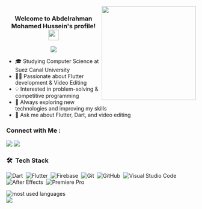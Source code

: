 
<img width="250" align="right" src="https://c.tenor.com/_DOBjnGspYAAAAAM/code-coding.gif">


<h3 align="center">
  Welcome to Abdelrahman Mohamed Hussein's profile!
  <img src="https://media.giphy.com/media/hvRJCLFzcasrR4ia7z/giphy.gif" width="28">
</h3>

<!-- Typing SVG by DenverCoder1 - https://github.com/DenverCoder1/readme-typing-svg -->
<p align="center">
  <a href="https://github.com/DenverCoder1/readme-typing-svg"><img src="https://readme-typing-svg.herokuapp.com/?lines=Flutter%20Developer;Video%20Editor;Problem%20Solver;Always%20Learning&font=Fira%20Code&center=true&width=440&height=45&color=f75c7e&vCenter=true&size=22"></a>
</p> 

- 🎓 Studying Computer Science at Suez Canal University
- 👨‍💻 Passionate about Flutter development & Video Editing 
- 💡 Interested in problem-solving & competitive programming
- 🎯 Always exploring new technologies and improving my skills
- 💬 Ask me about Flutter, Dart, and video editing


### Connect with Me :

<a href="https://www.facebook.com/3boosa" target="_blank"><img src="https://img.shields.io/badge/-Facebook-1877F2?style=for-the-badge&logo=facebook&logoColor=white"/></a>
<a href="https://www.linkedin.com/in/abdelrhman-hussien-7514502a4?utm_source=share&utm_campaign=share_via&utm_content=profile&utm_medium=android_app" target="_blank"><img src="https://img.shields.io/badge/-LinkedIn-0077B5?style=for-the-badge&logo=linkedin&logoColor=white"/></a>

### 🛠 &nbsp;Tech Stack
![Dart](https://img.shields.io/badge/-Dart-05122A?style=flat&logo=dart)&nbsp;
![Flutter](https://img.shields.io/badge/-Flutter-05122A?style=flat&logo=flutter)&nbsp;
![Firebase](https://img.shields.io/badge/-Firebase-05122A?style=flat&logo=firebase)&nbsp;
![Git](https://img.shields.io/badge/-Git-05122A?style=flat&logo=git)&nbsp;
![GitHub](https://img.shields.io/badge/-GitHub-05122A?style=flat&logo=github)&nbsp;
![Visual Studio Code](https://img.shields.io/badge/-VS%20Code-05122A?style=flat&logo=visual-studio-code&logoColor=007ACC)&nbsp;
![After Effects](https://img.shields.io/badge/-After%20Effects-05122A?style=flat&logo=adobe-after-effects)&nbsp;
![Premiere Pro](https://img.shields.io/badge/-Premiere%20Pro-05122A?style=flat&logo=adobe-premiere-pro)&nbsp;

<img align="left" src="https://github-readme-stats.vercel.app/api/top-langs?username=AbdoHussin&show_icons=true&locale=en&layout=compact&theme=radical" alt="most used languages" />
<br>
<a href="https://komarev.com/ghpvc/?username=AbdoHussin&style=for-the-badge">
    <img src="https://komarev.com/ghpvc/?username=AbdoHussin&style=for-the-badge">
</a>
